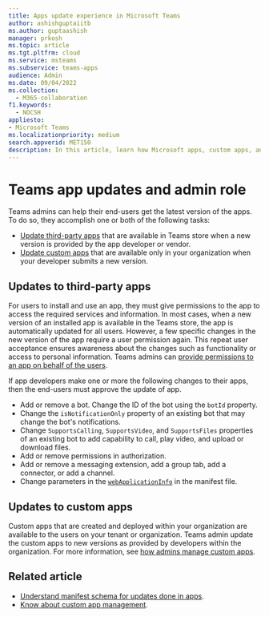 ```yaml
---
title: Apps update experience in Microsoft Teams
author: ashishguptaiitb
ms.author: guptaashish
manager: prkosh
ms.topic: article
ms.tgt.pltfrm: cloud
ms.service: msteams
ms.subservice: teams-apps
audience: Admin
ms.date: 09/04/2022
ms.collection: 
  - M365-collaboration
f1.keywords: 
  - NOCSH
appliesto: 
- Microsoft Teams
ms.localizationpriority: medium
search.appverid: MET150
description: In this article, learn how Microsoft apps, custom apps, and third-party apps in Microsoft Teams are updated and how admins facilitate it.
---
```


# Teams app updates and admin role

Teams admins can help their end-users get the latest version of the apps. To do so, they accomplish one or both of the following tasks:

* [Update third-party apps](#updates-to-third-party-apps) that are available in Teams store when a new version is provided by the app developer or vendor.
* [Update custom apps](#updates-to-custom-apps) that are available only in your organization when your developer submits a new version.

## Updates to third-party apps

For users to install and use an app, they must give permissions to the app to access the required services and information. In most cases, when a new version of an installed app is available in the Teams store, the app is automatically updated for all users. However, a few specific changes in the new version of the app require a user permission again. This repeat user acceptance ensures awareness about the changes such as functionality or access to personal information. Teams admins can [provide permissions to an app on behalf of the users](app-permissions-admin-center.md).

If app developers make one or more the following changes to their apps, then the end-users must approve the update of app.

* Add or remove a bot. Change the ID of the bot using the `botId` property.
* Change the `isNotificationOnly` property of an existing bot that may change the bot's notifications.
* Change `SupportsCalling`, `SupportsVideo`, and `SupportsFiles` properties of an existing bot to add capability to call, play video, and upload or download files.
* Add or remove permissions in authorization.
* Add or remove a messaging extension, add a group tab, add a connector, or add a channel.
* Change parameters in the [`webApplicationInfo`](/microsoftteams/platform/resources/schema/manifest-schema#webapplicationinfo) in the manifest file.

<!--- image update
:::image type="content" source="media/manage-your-custom-apps-update1.png" alt-text="New version available." lightbox="media/manage-your-custom-apps-update1.png":::

:::image type="content" source="media/manage-your-custom-apps-update2.png" alt-text="Upgrade option for an app." lightbox="media/manage-your-custom-apps-update2.png":::
--->

## Updates to custom apps

Custom apps that are created and deployed within your organization are available to the users on your tenant or organization. Teams admin update the custom apps to new versions as provided by developers within the organization. For more information, see [how admins manage custom apps](custom-app-overview.md).

## Related article

* [Understand manifest schema for updates done in apps](/microsoftteams/platform/resources/schema/manifest-schema).
* [Know about custom app management](custom-app-overview.md).
